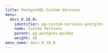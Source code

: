 ```yaml
---
title: PostgreSQL Custom Versions
menu:
  docs_0.10.0:
    identifier: pg-custom-versions-postgres
    name: Custom Versions
    parent: pg-postgres-guides
    weight: 45
menu_name: docs_0.10.0
---
```


